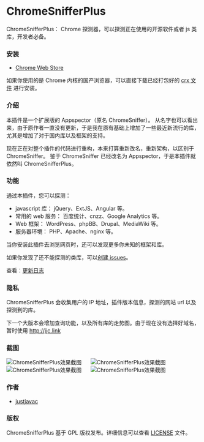 ChromeSnifferPlus
=================

ChromeSnifferPlus： Chrome 探测器，可以探测正在使用的开源软件或者 js 类库，开发者必备。

### 安装

- [Chrome Web Store](https://chrome.google.com/webstore/detail/chrome-sniffer-plus/fhhdlnnepfjhlhilgmeepgkhjmhhhjkh)

如果你使用的是 Chrome 内核的国产浏览器，可以直接下载已经打包好的 [crx 文件](https://github.com/justjavac/ChromeSnifferPlus/releases) 进行安装。 

### 介绍

本插件是一个扩展版的 Appspector（原名 ChromeSniffer）。
从名字也可以看出来，由于原作者一直没有更新，于是我在原有基础上增加了一些最近新流行的库，尤其是增加了对于国内库以及框架的支持。

现在正在对整个插件的代码进行重构，本来打算重新改名，重新架构，以区别于 ChromeSniffer。
鉴于 ChromeSniffer 已经改名为 Appspector，于是本插件就依然叫 ChromeSnifferPlus。

### 功能

通过本插件，您可以探测：

- javascript 库： jQuery、ExtJS、Angular 等。
- 常用的 web 服务： 百度统计、cnzz、Google Analytics 等。
- Web 框架： WordPress、phpBB、Drupal、MediaWiki 等。
- 服务器环境： PHP、Apache、nginx 等。

当你安装此插件去浏览网页时，还可以发现更多你未知的框架和库。

如果你发现了还不能探测的类库，可以[创建 issues](https://github.com/justjavac/ChromeSnifferPlus/issues)。

查看：[更新日志](./changelog.md)

### 隐私

ChromeSnifferPlus 会收集用户的 IP 地址，插件版本信息，探测的网站 url 以及探测到的库。

下一个大版本会增加查询功能，以及所有库的走势图。由于现在没有选择好域名，暂时使用 http://jjc.link

### 截图

![ChromeSnifferPlus效果截图](./screenshot/shot1.png) &nbsp;&nbsp;&nbsp;&nbsp;
![ChromeSnifferPlus效果截图](./screenshot/shot2.png) &nbsp;&nbsp;&nbsp;&nbsp;
![ChromeSnifferPlus效果截图](./screenshot/shot3.png) &nbsp;&nbsp;&nbsp;&nbsp;
![ChromeSnifferPlus效果截图](./screenshot/shot4.png) 

### 作者

 - [justjavac](https://github.com/justjavac)

### 版权

ChromeSnifferPlus 基于 GPL 版权发布。详细信息可以查看 [LICENSE](./LICENSE) 文件。
